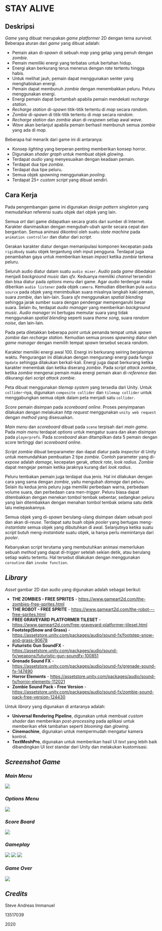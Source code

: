 # STAY ALIVE
## Deskripsi
*Game* yang dibuat merupakan *game platformer* 2D dengan tema *survival*. Beberapa aturan dari *game* yang dibuat adalah:
- Pemain akan di-*spawn* di sebuah *map* yang gelap yang penuh dengan *zombie*. 
- Pemain memiliki energi yang terbatas untuk bertahan hidup.
- Energi akan berkurang terus menerus dengan *rate* tertentu hingga habis.
- Untuk melihat jauh, pemain dapat menggunakan senter yang menghabiskan energi.
- Pemain dapat membunuh *zombie* dengan menembakkan peluru. Peluru menggunakan energi.
- Energi pemain dapat bertambah apabila pemain mendekati *recharge station*.
- *Recharge station* di-*spawn* titik-titik tertentu di *map* secara *random*.
- *Zombie* di-*spawn* di titik-titik tertentu di *map* secara *random*.
- *Recharge station* dan *zombie* akan di-*respawn* setiap awal *wave*.
- *Wave* akan berlanjut apabila pemain berhasil membunuh semua *zombie* yang ada di *map*.

Beberapa hal menarik dari game ini di antaranya:
- Konsep *lighting* yang berperan penting memberikan konsep horror.
- Digunakan *shader graph* untuk membuat objek *glowing*.
- Terdapat *audio* yang menyesuaikan dengan keadaan pemain.
- Terdapat dua tipe *zombie*.
- Terdapat dua tipe peluru.
- Semua objek *spawning* menggunakan *pooling*.
- Terdapat 25+ *custom script* yang dibuat sendiri.

## Cara Kerja
Pada pengembangan game ini digunakan *design pattern singleton* yang memudahkan referensi suatu objek dari objek yang lain. 

Semua *art* dari game didapatkan secara gratis dari sumber di Internet. Karakter dianimasikan dengan mengubah-ubah *sprite* secara cepat dan bergantian. Semua animasi dikontrol oleh suatu *state machine* pada `animation controller` dan diatur dari *script*.

Gerakan karakter diatur dengan memanipulasi komponen kecepatan pada `rigidbody` suatu objek tergantung oleh input pengguna. Terdapat juga penambahan gaya untuk memberikan kesan *impact* ketika *zombie* terkena peluru.

Seluruh audio diatur dalam suatu `audio mixer`. *Audio* pada *game* dibedakan menjadi *background music* dan *sfx*. Keduanya memiliki *channel* tersendiri dan bisa diatur pada *options menu* dari game. Agar *audio* terdengar maka diberikan `audio listener` pada objek `camera`. Kemudian diberikan pula `audio source` pada objek yang menimbulkan suara misalnya langkah kaki pemain, suara *zombie*, dan lain-lain. Suara *sfx* menggunakan *spatial blending* sehingga jarak sumber suara dengan pendengar mempengaruhi besar suara. Selain itu, terdapat *audio manager* yang memberikan *background music*. *Audio manager* ini bertugas memutar suara yang tidak menggunakan *spatial blending* seperti suara *theme song*, suara *random noise*, dan lain-lain.

Pada peta diletakkan beberapa *point* untuk penanda tempat untuk *spawn* *zombie* dan *recharge station*. Kemudian semua proses *spawning* diatur oleh *game manager* dengan memilih tempat *spawn* tersebut secara *random*.

Karakter memiliki energi awal 100. Energi ini berkurang seiring berjalannya waktu. Pengurangan ini dilakukan dengan mengurangi energi pada fungsi `Update` sehingga dilakukan berkali-kali. Energi juga dapat berkurang ketika karakter menembak dan ketika diserang *zombie*. Pada *script attack* *zombie*, ketika *zombie* mengenai pemain maka energi pemain akan di-*reference* dan dikurangi dari *script attack* *zombie*.

Peta dibuat menggunakan *tilemap system* yang tersedia dari Unity. Untuk `collider`-nya, digunakan `composite collider` dan `tilemap collider` untuk menggabungkan semua objek dalam peta menjadi satu `collider`.

*Score* pemain disimpan pada *scoreboard online*. Proses penyimpanan dilakukan dengan melakukan *http request* menggunakan `unity web request` dengan *method* yang disesuaikan.

*Main menu* dan *scoreboard* dibuat pada `scene` terpisah dari *main game*. Pada *main menu* terdapat *options* untuk mengatur suara dan akan disimpan pada `playerprefs`. Pada *scoreboard* akan ditampilkan data 5 pemain dengan score tertinggi dari *scoreboard online*.

*Script zombie* dibuat berparameter dan dapat diatur pada *inspector* di Unity untuk memundahkan pembuatan 2 tipe *zombie*. Contoh parameter yang di-*expose* adalah *damage*, kecepatan gerak, *attack rate*, *look radius*. *Zombie* dapat mengejar pemain ketika jaraknya kurang dari *look radius*.

Peluru tembakan pemain juga terdapat dua jenis. Hal ini dilakukan dengan cara yang sama dengan *zombie*, yaitu mengubah *damage* dari peluru. Selain itu kedua jenis peluru juga memiliki perbedaan warna, perbedaan volume suara, dan perbedaan cara men-*trigger*. Peluru biasa dapat ditembakkan dengan menekan tombol tembak sebentar, sedangkan peluru yang lain ditembakkan dengan menahan tombol tembak selama satu detik lalu melepaskannya.

Semua objek yang di-*spawn* berulang-ulang disimpan dalam sebuah pool dan akan di-*reuse*. Terdapat satu buah objek *pooler* yang bertugas meng-*instantiate* semua objek yang dibutuhkan di awal. Selanjutnya ketika suatu *script* butuh meng-*instantiate* suatu objek, ia hanya perlu memintanya dari *pooler*.

Kebanyakan *script* terutama yang membutuhkan animasi memerlukan sebuah *method* yang dapat di-*trigger* setelah sekian detik, atau berulang setiap waktu tertentu. Hal tersebut dilakukan dengan menggunakan `coroutine` dan `invoke function`.

## *Library*
*Asset* gambar 2D dan audio yang digunakan adalah sebagai berikut:
- **THE ZOMBIES - FREE SPRITES** - https://www.gameart2d.com/the-zombies-free-sprites.html
- **THE ROBOT - FREE SPRITE** - https://www.gameart2d.com/the-robot---free-sprites.html
- **FREE GRAVEYARD PLATFORMER TILESET** - https://www.gameart2d.com/free-graveyard-platformer-tileset.html
- **Footstep(Snow and Grass)** - https://assetstore.unity.com/packages/audio/sound-fx/footstep-snow-and-grass-90678
- **Futuristic Gun SoundFX** - https://assetstore.unity.com/packages/audio/sound-fx/weapons/futuristic-gun-soundfx-100851
- **Grenade Sound FX** - https://assetstore.unity.com/packages/audio/sound-fx/grenade-sound-fx-147490
- **Horror Elements** - https://assetstore.unity.com/packages/audio/sound-fx/horror-elements-112021
- **Zombie Sound Pack - Free Version** - https://assetstore.unity.com/packages/audio/sound-fx/zombie-sound-pack-free-version-124430

Untuk *library* yang digunakan di antaranya adalah:
- **Universal Rendering Pipeline**, digunakan untuk membuat *custom shader* dan memberikan *post-processing* pada aplikasi untuk memberikan efek tambahan seperti *blooming* dan *glowing*.
- **Cinemachine**, digunakan untuk mempermudah mengatur kamera kontrol.
- **TextMeshPro**, digunakan untuk memberikan hasil UI *text* yang lebih baik dibandingkan UI *text* standar dari Unity dan melakukan kustomisasi.

## *Screenshot Game*
### *Main Menu*
![](Screenshots/MainMenu.png)
### *Options Menu*
![](Screenshots/OptionMenu.png)
### *Score Board*
![](Screenshots/ScoreBoard.png)
### *Gameplay*
![](Screenshots/Gameplay1.png)
![](Screenshots/Gameplay2.png)
![](Screenshots/Gameplay3.png)
### *Game Over*
![](Screenshots/GameOver.png)

## *Credits*

Steve Andreas Immanuel

13517039

2020

